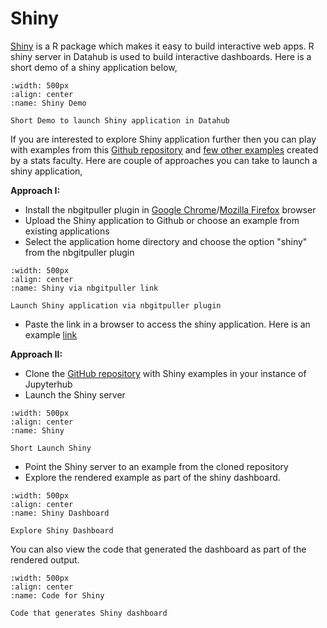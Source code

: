 # Shiny

[Shiny](https://shiny.rstudio.com/) is a R package which makes it easy to build interactive web apps. R shiny server in Datahub is used to build interactive dashboards. Here is a short demo of a shiny application below,

```{figure} ../images/shiny_combined.gif
:width: 500px
:align: center
:name: Shiny Demo

Short Demo to launch Shiny application in Datahub
```

If you are interested to explore Shiny application further then you can play with examples from this [Github repository](https://github.com/rstudio/shiny-examples) and [few other examples](https://github.com/gastonstat/shiny-introstats/) created by a stats faculty. Here are couple of approaches you can take to launch a shiny application,

**Approach I:**
- Install the nbgitpuller plugin in [Google Chrome](https://chrome.google.com/webstore/detail/nbgitpuller-link-generato/hpdbdpklpmppnoibabdkkhnfhkkehgnc)/[Mozilla Firefox](https://addons.mozilla.org/en-US/firefox/addon/nbgitpuller-link-generator/) browser
- Upload the Shiny application to Github or choose an example from existing applications
- Select the application home directory and choose the option "shiny" from the nbgitpuller plugin
```{figure} ../images/launchshinyapp.PNG
:width: 500px
:align: center
:name: Shiny via nbgitpuller link

Launch Shiny application via nbgitpuller plugin
```
- Paste the link in a browser to access the shiny application. Here is an example [link](https://datahub.berkeley.edu/hub/user-redirect/git-pull?repo=https%3A%2F%2Fgithub.com%2Frstudio%2Fshiny-examples&branch=main&urlpath=shiny%2Fshiny-examples%2F003-reactivity%2F)

**Approach II:**

- Clone the [GitHub repository](https://github.com/rstudio/shiny-examples) with Shiny examples in your instance of Jupyterhub
- Launch the Shiny server

```{figure} ../images/launchshiny.PNG
:width: 500px
:align: center
:name: Shiny

Short Launch Shiny
```

- Point the Shiny server to an example from the cloned repository
- Explore the rendered example as part of the shiny dashboard.

```{figure} ../images/shinyDashboard.PNG
:width: 500px
:align: center
:name: Shiny Dashboard

Explore Shiny Dashboard
```

You can also view the code that generated the dashboard as part of the rendered output. 

```{figure} ../images/shinycode.PNG
:width: 500px
:align: center
:name: Code for Shiny

Code that generates Shiny dashboard
```